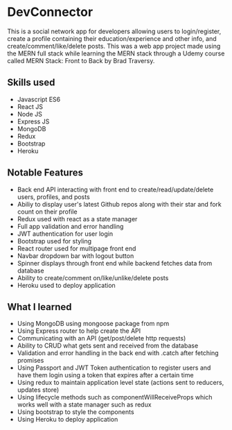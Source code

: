 # DevConnector
This is a social network app for developers allowing users to login/register, create a profile containing their education/experience and other info, and create/comment/like/delete posts.
This was a web app project made using the MERN full stack while learning the MERN stack through a Udemy course called MERN Stack: Front to Back by Brad Traversy.

## Skills used
- Javascript ES6
- React JS
- Node JS
- Express JS
- MongoDB
- Redux
- Bootstrap
- Heroku

## Notable Features
- Back end API interacting with front end to create/read/update/delete users, profiles, and posts
- Abiliy to display user's latest Github repos along with their star and fork count on their profile
- Redux used with react as a state manager
- Full app validation and error handling
- JWT authentication for user login
- Bootstrap used for styling
- React router used for multipage front end
- Navbar dropdown bar with logout button
- Spinner displays through front end while backend fetches data from database
- Ability to create/comment on/like/unlike/delete posts
- Heroku used to deploy application

## What I learned
- Using MongoDB using mongoose package from npm
- Using Express router to help create the API
- Communicating with an API (get/post/delete http requests)
- Ability to CRUD what gets sent and received from the database
- Validation and error handling in the back end with .catch after fetching promises
- Using Passport and JWT Token authentication to register users and have them login using a token that expires after a certain time
- Using redux to maintain application level state (actions sent to reducers, updates store)
- Using lifecycle methods such as componentWillReceiveProps which works well with a state manager such as redux
- Using bootstrap to style the components
- Using Heroku to deploy application


